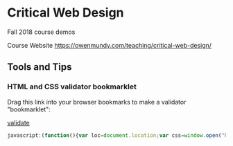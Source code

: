 # Critical Web Design

Fall 2018 course demos

Course Website
https://owenmundy.com/teaching/critical-web-design/






## Tools and Tips



### HTML and CSS validator bookmarklet

Drag this link into your browser bookmarks to make a validator "bookmarklet":

<a id="codeOut" href='javascript:(function(){var loc=document.location;var css=window.open("http://jigsaw.w3.org/css-validator/validator?profile=css3&amp;warning=0&amp;uri="+loc,"css");var html=window.open("http://validator.w3.org/check?verbose=1&amp;uri="+loc,"html");})();'>validate</a>

```javascript
javascript:(function(){var loc=document.location;var css=window.open("http://jigsaw.w3.org/css-validator/validator?profile=css3&amp;warning=0&amp;uri="+loc,"css");var html=window.open("http://validator.w3.org/check?verbose=1&amp;uri="+loc,"html");})();

```
